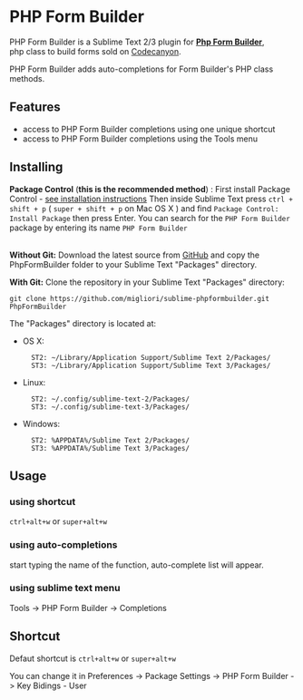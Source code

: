 PHP Form Builder
==============

PHP Form Builder is a Sublime Text 2/3 plugin for [**Php Form Builder**](http://codecanyon.net/item/php-form-builder/8790160 "Php Form Builder"),  
php class to build forms sold on [Codecanyon](http://codecanyon.net/category/php-scripts "Codecanyon").

PHP Form Builder adds auto-completions for Form Builder's PHP class methods.

Features
--------

* access to PHP Form Builder completions using one unique shortcut
* access to PHP Form Builder completions using the Tools menu

Installing
----------

**Package Control** (**this is the recommended method**) :
  First install Package Control - [see installation instructions](https://packagecontrol.io/installation)
  Then inside Sublime Text press `ctrl + shift + p` ( `super + shift + p` on Mac OS X ) and find
  `Package Control: Install Package` then press Enter.
  You can search for the `PHP Form Builder` package by entering its name `PHP Form Builder`<br><br>

**Without Git:** Download the latest source from [GitHub](https://github.com/migliori/sublime-phpformbuilder) and copy the PhpFormBuilder folder to your Sublime Text "Packages" directory.

**With Git:** Clone the repository in your Sublime Text "Packages" directory:

    git clone https://github.com/migliori/sublime-phpformbuilder.git PhpFormBuilder


The "Packages" directory is located at:

* OS X:

        ST2: ~/Library/Application Support/Sublime Text 2/Packages/
        ST3: ~/Library/Application Support/Sublime Text 3/Packages/

* Linux:

        ST2: ~/.config/sublime-text-2/Packages/
        ST3: ~/.config/sublime-text-3/Packages/

* Windows:

        ST2: %APPDATA%/Sublime Text 2/Packages/
        ST3: %APPDATA%/Sublime Text 3/Packages/

Usage
-----

### using shortcut
`ctrl+alt+w` or `super+alt+w`

### using auto-completions
start typing the name of the function, auto-complete list will appear.

### using sublime text menu
Tools -> PHP Form Builder -> Completions

Shortcut
--------

Defaut shortcut is `ctrl+alt+w` or `super+alt+w`

You can change it in Preferences -> Package Settings -> PHP Form Builder -> Key Bidings - User
